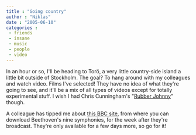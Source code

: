 ```yaml
---
title : "Going country"
author : "Niklas"
date : "2005-06-10"
categories : 
 - friends
 - insane
 - music
 - people
 - video
---
```


In an hour or so, I'll be heading to Torö, a very little country-side island a little bit outside of Stockholm. The goal? To hang around with my colleagues and watch video. Films I've selected! They have no idea of what they're going to see, and it'll be a mix of all types of videos except for totally experimental stuff. I wish I had Chris Cunningham's "[Rubber Johnny](http://www.rubberjohnny.tv)" though.

A colleague has tipped me about [this BBC site](http://www.bbc.co.uk/radio3/beethoven/downloads.shtml), from where you can download Beethoven's nine symphonies, for the week after they're broadcast. They're only available for a few days more, so go for it!
